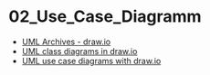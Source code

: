 # 02_Use_Case_Diagramm

- [UML Archives - draw.io](https://drawio-app.com/tag/uml/)
- [UML class diagrams in draw.io](https://drawio-app.com/uml-class-diagrams-in-draw-io/)
- [UML use case diagrams with draw.io](https://drawio-app.com/uml-use-case-diagrams-with-draw-io/)

